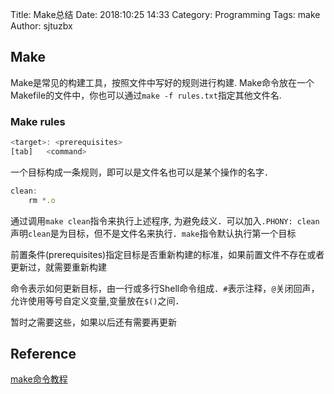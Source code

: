 Title: Make总结
Date: 2018:10:25 14:33
Category: Programming
Tags: make
Author: sjtuzbx

## Make

Make是常见的构建工具，按照文件中写好的规则进行构建. Make命令放在一个Makefile的文件中，你也可以通过`make -f rules.txt`指定其他文件名.

### Make rules

```javascript
<target>: <prerequisites>
[tab]   <command>
```

一个目标构成一条规则，即可以是文件名也可以是某个操作的名字．
```javascript
clean:
    rm *.o
```
通过调用`make clean`指令来执行上述程序, 为避免歧义．可以加入`.PHONY: clean`声明`clean`是为目标，但不是文件名来执行．`make`指令默认执行第一个目标

前置条件(prerequisites)指定目标是否重新构建的标准，如果前置文件不存在或者更新过，就需要重新构建

命令表示如何更新目标，由一行或多行Shell命令组成．`#`表示注释，`@`关闭回声，允许使用等号自定义变量,变量放在`$()`之间．

暂时之需要这些，如果以后还有需要再更新

## Reference

[make命令教程](http://www.ruanyifeng.com/blog/2015/02/make.html)